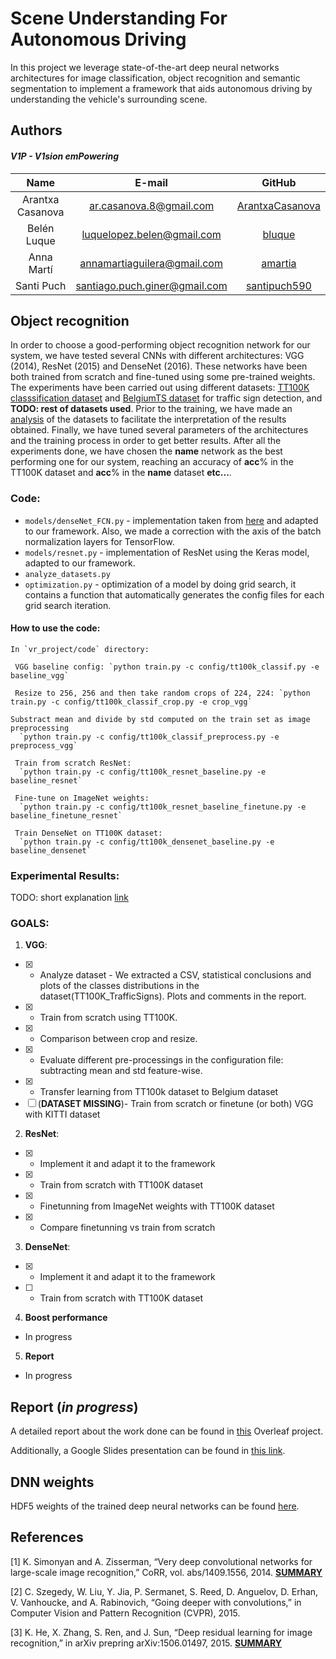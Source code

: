 # Scene Understanding For Autonomous Driving

In this project we leverage state-of-the-art deep neural networks architectures for image classification,
object recognition and semantic segmentation to implement a framework that aids autonomous
driving by understanding the vehicle's surrounding scene.

## Authors

#### _V1P - V1sion emPowering_  

| Name | E-mail | GitHub |
| :---: | :---: | :---: |
| Arantxa Casanova | ar.casanova.8@gmail.com | [ArantxaCasanova](https://github.com/ArantxaCasanova) |
| Belén Luque | luquelopez.belen@gmail.com | [bluque](https://github.com/bluque) |
| Anna Martí | annamartiaguilera@gmail.com | [amartia](https://github.com/amartia) |
| Santi Puch | santiago.puch.giner@gmail.com | [santipuch590](https://github.com/santipuch590) |


## Object recognition
In order to choose a good-performing object recognition network for our system, we have tested several CNNs with different architectures: VGG (2014), ResNet (2015) and DenseNet (2016). These networks have been both trained from scratch and fine-tuned using some pre-trained weights. The experiments have been carried out using different datasets: [TT100K classsification dataset](http://cg.cs.tsinghua.edu.cn/traffic-sign/) and [BelgiumTS dataset](http://btsd.ethz.ch/shareddata/) for traffic sign detection, and **TODO: rest of datasets used**. Prior to the training, we have made an [analysis](link) of the datasets to facilitate the interpretation of the results obtained. Finally, we have tuned several parameters of the architectures and the training process in order to get better results. After all the experiments done, we have chosen the **name** network as the best performing one for our system, reaching an accuracy of **acc**% in the TT100K dataset and **acc**% in the **name** dataset **etc...**.

### Code:
  - `models/denseNet_FCN.py` - implementation taken from [here](https://github.com/tdeboissiere/DeepLearningImplementations/tree/master/DenseNet) and adapted to our framework. Also, we made a correction with the axis of the batch normalization layers for TensorFlow.
  - `models/resnet.py` - implementation of ResNet using the Keras model, adapted to our framework.
  - `analyze_datasets.py`
  - `optimization.py` - optimization of a model by doing grid search, it contains a function that automatically generates the config files for each grid search iteration.

  #### How to use the code: 
  
    In `vr_project/code` directory:
    
     VGG baseline config: `python train.py -c config/tt100k_classif.py -e baseline_vgg`
      
     Resize to 256, 256 and then take random crops of 224, 224: `python train.py -c config/tt100k_classif_crop.py -e crop_vgg` 
      
    Substract mean and divide by std computed on the train set as image preprocessing 
      `python train.py -c config/tt100k_classif_preprocess.py -e preprocess_vgg`   

     Train from scratch ResNet:
      `python train.py -c config/tt100k_resnet_baseline.py -e baseline_resnet`  
    
     Fine-tune on ImageNet weights: 
      `python train.py -c config/tt100k_resnet_baseline_finetune.py -e baseline_finetune_resnet`  
    
     Train DenseNet on TT100K dataset:   
      `python train.py -c config/tt100k_densenet_baseline.py -e baseline_densenet`
    
### Experimental Results:

TODO: short explanation
[link](https://docs.google.com/presentation/d/1CoZ54Plh_OXtutMvwdqmTDQqI6u52EK-r81eFH1JN7M/edit?usp=sharing)

### GOALS: 
1. **VGG**:
  - [x] - Analyze dataset - We extracted a CSV, statistical conclusions and plots of the classes distributions in the dataset(TT100K_TrafficSigns). Plots and comments in the report.
  - [x] - Train from scratch using TT100K.
  - [x] - Comparison between crop and resize.
  - [x] - Evaluate different pre-processings in the configuration file: subtracting mean and std feature-wise.
  - [x] - Transfer learning from TT100k dataset to Belgium dataset
  - [ ]  \(**DATASET MISSING**)- Train from scratch or finetune (or both) VGG with KITTI dataset
2. **ResNet**:
  - [x] - Implement it and adapt it to the framework
  - [x] - Train from scratch with TT100K dataset
  - [x] - Finetunning from ImageNet weights with TT100K dataset
  - [x] - Compare finetunning vs train from scratch 
3. **DenseNet**:
  - [x] - Implement it and adapt it to the framework
  - [ ] - Train from scratch with TT100K dataset     
4. **Boost performance** 
  - In progress     
5. **Report** 
  - In progress 
     
   
## Report (_in progress_)

A detailed report about the work done can be found in [this](https://www.overleaf.com/read/nfmcpnydkwhb) Overleaf project. 

Additionally, a Google Slides presentation can be found in [this link](https://drive.google.com/open?id=1HpHPrQAMaI4yfxdcumAXnMNNF04tiprdRPl3zCxhUb8).


## DNN weights
HDF5 weights of the trained deep neural networks can be found 
[here](https://drive.google.com/open?id=0ByrI9_WaU23FdHoxX1h4X2ZXYUU).

## References

[1] K. Simonyan and A. Zisserman, “Very deep convolutional networks for large-scale
image recognition,” CoRR, vol. abs/1409.1556, 2014. **[SUMMARY](https://drive.google.com/open?id=0B8Ql6cxgb4lXc0FWWHAyVWVoYU0)**

[2] C. Szegedy, W. Liu, Y. Jia, P. Sermanet, S. Reed, D. Anguelov, D. Erhan, V. Vanhoucke,
and A. Rabinovich, “Going deeper with convolutions,” in Computer Vision
and Pattern Recognition (CVPR), 2015. 

[3] K. He, X. Zhang, S. Ren, and J. Sun, “Deep residual learning for image recognition,”
in arXiv prepring arXiv:1506.01497, 2015. **[SUMMARY](https://drive.google.com/open?id=0ByrI9_WaU23FQ042WDB1TTJvc1U)**

